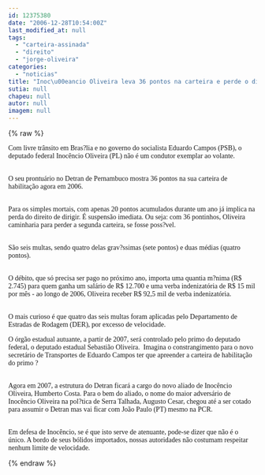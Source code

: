 ```yaml
---
id: 12375380
date: "2006-12-28T10:54:00Z"
last_modified_at: null
tags:
  - "carteira-assinada"
  - "direito"
  - "jorge-oliveira"
categories:
  - "noticias"
title: "Inoc\u00eancio Oliveira leva 36 pontos na carteira e perde o direito de dirigir"
sutia: null
chapeu: null
autor: null
imagem: null
---
```

{% raw %}
<p><P><FONT face=Verdana>Com livre trânsito em Bras?lia e no governo do socialista Eduardo Campos (PSB), o deputado federal Inocêncio Oliveira (PL) não é um condutor exemplar ao volante.</FONT></P><FONT face=Verdana></p>
<p><P><BR>O seu prontuário no Detran de Pernambuco mostra 36 pontos na sua carteira de habilitação agora em 2006.</P></p>
<p><P><BR>Para os simples mortais, com apenas 20 pontos acumulados durante um ano já implica na perda do direito de dirigir. É suspensão imediata. Ou seja: com 36 pontinhos, Oliveira caminharia para perder a segunda carteira, se fosse poss?vel.</P></p>
<p><P><BR>São seis multas, sendo quatro delas grav?ssimas (sete pontos) e duas médias (quatro pontos).</P></p>
<p><P><BR>O débito, que só precisa ser pago no próximo ano, importa uma quantia m?nima (R$ 2.745) para quem ganha um salário de R$ 12.700 e uma verba indenizatória de R$ 15 mil por mês - ao longo de 2006, Oliveira receber R$ 92,5 mil de verba indenizatória.</P></p>
<p><P><BR>O mais curioso é que quatro das seis multas foram aplicadas pelo Departamento de Estradas de Rodagem (DER), por excesso de velocidade. </P></p>
<p><P>O órgão estadual autuante, a partir de 2007, será controlado pelo primo do deputado federal, o deputado estadual Sebastião Oliveira.&nbsp; Imagina o constrangimento para o novo secretário de Transportes de Eduardo Campos ter que apreender a carteira de habilitação do primo ?</P></p>
<p><P><BR>Agora em 2007, a estrutura do Detran ficará a cargo do novo aliado de Inocêncio Oliveira, Humberto Costa. Para o bem do aliado, o nome do maior adversário de Inocêncio Oliveira na pol?tica de Serra Talhada, Augusto Cesar, chegou até a ser cotado para assumir o Detran mas vai ficar com João Paulo (PT) mesmo na PCR.</P></p>
<p><P><BR>Em defesa de Inocêncio, se é que isto serve de atenuante, pode-se dizer que não é o único. A bordo de seus bólidos importados, nossas autoridades não costumam respeitar nenhum limite de velocidade.</FONT></P> </p>
{% endraw %}